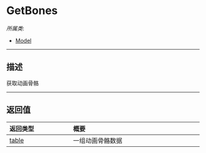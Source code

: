 # GetBones

*所属类*:
* [Model](/Api/Classes/Role/Model.md)
------------------------------------------------------------------------------------------
## 描述

获取动画骨骼


------------------------------------------------------------------------------------------
## 返回值

|<div style="width:150px">返回类型</div>|<div style="width:520px">概要</div>|
|:---|:---|
|[table](/Api/DataType/Table.md)|一组动画骨骼数据|
